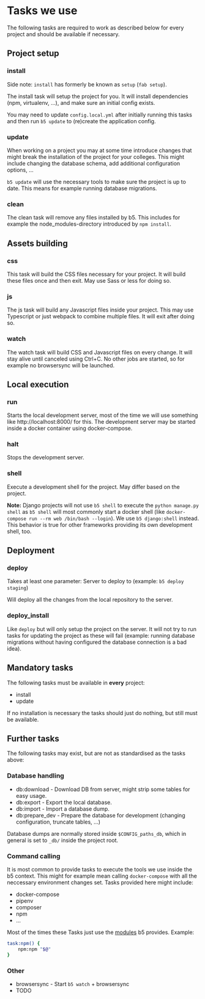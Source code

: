 # Tasks we use

The following tasks are required to work as described below for every project and should be available if
necessary.


## Project setup

### install

Side note: `install` has formerly be known as `setup` (`fab setup`).

The install task will setup the project for you. It will install dependencies (npm, virtualenv, …), and
make sure an initial config exists.

You may need to update `config.local.yml` after initially running this tasks and then run `b5 update` to (re)create
the application config.

### update

When working on a project you may at some time introduce changes that might break the installation
of the project for your colleges. This might include changing the database schema, add additional
configuration options, …

`b5 update` will use the necessary tools to make sure the project is up to date. This means for
example running database migrations. 

### clean

The clean task will remove any files installed by b5. This includes for example the node_modules-directory
introduced by `npm install`.

## Assets building

### css

This task will build the CSS files necessary for your project. It will build these files once and then
exit. May use Sass or less for doing so.

### js

The js task will build any Javascript files inside your project. This may use Typescript or just webpack to
combine multiple files. It will exit after doing so.

### watch

The watch task will build CSS and Javascript files on every change. It will stay alive until canceled
using Ctrl+C. No other jobs are started, so for example no browsersync will be launched.

## Local execution

### run

Starts the local development server, most of the time we will use something like http://localhost:8000/ for
this. The development server may be started inside a docker container using docker-compose.

### halt

Stops the development server.

### shell

Execute a development shell for the project. May differ based on the project.

**Note:** Django projects will not use `b5 shell` to execute the `python manage.py shell` as `b5 shell` will
most commonly start a docker shell (like `docker-compose run --rm web /bin/bash --login`). We use `b5 django:shell`
instead. This behavior is true for other frameworks providing its own development shell, too.   

## Deployment

### deploy

Takes at least one parameter: Server to deploy to (example: `b5 deploy staging`)

Will deploy all the changes from the local repository to the server. 

### deploy_install

Like `deploy` but will only setup the project on the server. It will not try to run tasks for
updating the project as these will fail (example: running database migrations without having configured
the database connection is a bad idea).

## Mandatory tasks

The following tasks must be available in **every** project:

* install
* update

If no installation is necessary the tasks should just do nothing, but still must be available.

## Further tasks

The following tasks may exist, but are not as standardised as the tasks above:

### Database handling

* db:download - Download DB from server, might strip some tables for easy usage.
* db:export - Export the local database.
* db:import - Import a database dump.
* db:prepare_dev - Prepare the database for development (changing configuration, truncate tables, …)

Database dumps are normally stored inside `$CONFIG_paths_db`, which in general is set to `_db/` inside the
project root.

### Command calling

It is most common to provide tasks to execute the tools we use inside the b5 context. This might for example
mean calling `docker-compose` with all the neccessary environment changes set. Tasks provided here might
include:

* docker-compose
* pipenv
* composer
* npm
* …

Most of the times these Tasks just use the [modules](05_modules.md) b5 provides. Example:

```bash
task:npm() {
    npm:npm "$@"
}
```

### Other

* browsersync - Start `b5 watch` + browsersync
* TODO
